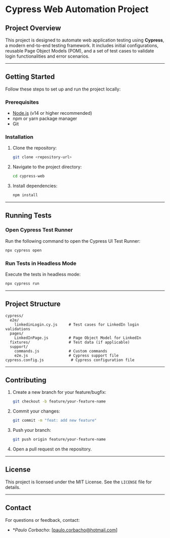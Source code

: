 # Cypress Web Automation Project

## Project Overview
This project is designed to automate web application testing using **Cypress**, a modern end-to-end testing framework. It includes initial configurations, reusable Page Object Models (POM), and a set of test cases to validate login functionalities and error scenarios.

---

## Getting Started
Follow these steps to set up and run the project locally:

### Prerequisites
- [Node.js](https://nodejs.org/) (v14 or higher recommended)
- npm or yarn package manager
- Git

### Installation
1. Clone the repository:
   ```bash
   git clone <repository-url>
   ```
2. Navigate to the project directory:
   ```bash
   cd cypress-web
   ```
3. Install dependencies:
   ```bash
   npm install
   ```

---

## Running Tests

### Open Cypress Test Runner
Run the following command to open the Cypress UI Test Runner:
```bash
npx cypress open
```

### Run Tests in Headless Mode
Execute the tests in headless mode:
```bash
npx cypress run
```

---

## Project Structure
```plaintext
cypress/
  e2e/
    linkedinLogin.cy.js     # Test cases for LinkedIn login validations
  pages/
    LinkedInPage.js         # Page Object Model for LinkedIn
  fixtures/                 # Test data (if applicable)
  support/
    commands.js             # Custom commands
    e2e.js                  # Cypress support file
cypress.config.js            # Cypress configuration file
```

---

## Contributing
1. Create a new branch for your feature/bugfix:
   ```bash
   git checkout -b feature/your-feature-name
   ```
2. Commit your changes:
   ```bash
   git commit -m "feat: add new feature"
   ```
3. Push your branch:
   ```bash
   git push origin feature/your-feature-name
   ```
4. Open a pull request on the repository.

---

## License
This project is licensed under the MIT License. See the `LICENSE` file for details.

---

## Contact
For questions or feedback, contact:
- **Paulo Corbacho*: [paulo.corbacho@hotmail.com]

